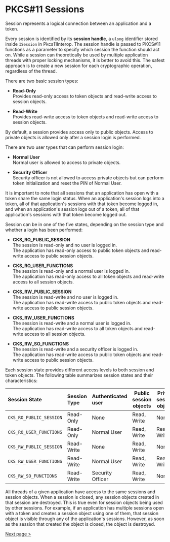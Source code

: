 # PKCS#11 Sessions

Session represents a logical connection between an application and a token.

Every session is identified by its **session handle**, a `ulong` identifier stored inside `ISession` in Pkcs11Interop. The session handle is passed to PKCS#11 functions as a parameter to specify which session the function should act on. While a session can theoretically be used by multiple application threads with proper locking mechanisms, it is better to avoid this. The safest approach is to create a new session for each cryptographic operation, regardless of the thread.

There are two basic session types:

- **Read-Only**  
  Provides read-only access to token objects and read-write access to session objects.

- **Read-Write**  
  Provides read-write access to token objects and read-write access to session objects.

By default, a session provides access only to public objects. Access to private objects is allowed only after a session login is performed.

There are two user types that can perform session login:

- **Normal User**  
  Normal user is allowed to access to private objects.

- **Security Officer**  
  Security officer is not allowed to access private objects but can perform token initialization and reset the PIN of Normal User.

It is important to note that all sessions that an application has open with a token share the same login status. When an application's session logs into a token, all of that application's sessions with that token become logged in, and when an application's session logs out of a token, all of that application's sessions with that token become logged out.

Session can be in one of the five states, depending on the session type and whether a login has been performed:

- **CKS_RO_PUBLIC_SESSION**  
  The session is read-only and no user is logged in.  
  The application has read-only access to public token objects and read-write access to public session objects.

- **CKS_RO_USER_FUNCTIONS**  
  The session is read-only and a normal user is logged in.  
  The application has read-only access to all token objects and read-write access to all session objects.

- **CKS_RW_PUBLIC_SESSION**  
  The session is read-write and no user is logged in.  
  The application has read-write access to public token objects and read-write access to public session objects.

- **CKS_RW_USER_FUNCTIONS**  
  The session is read-write and a normal user is logged in.  
  The application has read-write access to all token objects and read-write access to all session objects.

- **CKS_RW_SO_FUNCTIONS**  
  The session is read-write and a security officer is logged in.  
  The application has read-write access to public token objects and read-write access to public session objects.

Each session state provides different access levels to both session and token objects. The following table summarizes session states and their characteristics:

  | Session State           | Session Type | Authenticated user | Public session objects | Private session objects | Public token objects | Private token objects |
  | :---------------------- | :----------- | :----------------- | -----------------------| ------------------------|----------------------|-----------------------|
  | `CKS_RO_PUBLIC_SESSION` | Read-Only    | None               | Read, Write            | None                    | Read                 | None                  |
  | `CKS_RO_USER_FUNCTIONS` | Read-Only    | Normal User        | Read, Write            | Read, Write             | Read                 | Read                  |
  | `CKS_RW_PUBLIC_SESSION` | Read-Write   | None               | Read, Write            | None                    | Read, Write          | None                  |
  | `CKS_RW_USER_FUNCTIONS` | Read-Write   | Normal User        | Read, Write            | Read, Write             | Read, Write          | Read, Write           |
  | `CKS_RW_SO_FUNCTIONS`   | Read-Write   | Security Officer   | Read, Write            | None                    | Read, Write          | None                  |

All threads of a given application have access to the same sessions and session objects. When a session is closed, any session objects created in that session are destroyed. This is true even for session objects being used by other sessions. For example, if an application has multiple sessions open with a token and creates a session object using one of them, that session object is visible through any of the application's sessions. However, as soon as the session that created the object is closed, the object is destroyed.

[Next page >](04_ARCHITECTURE.md)